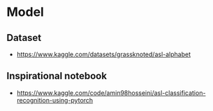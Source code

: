 # Model

## Dataset

- https://www.kaggle.com/datasets/grassknoted/asl-alphabet

## Inspirational notebook

- https://www.kaggle.com/code/amin98hosseini/asl-classification-recognition-using-pytorch
